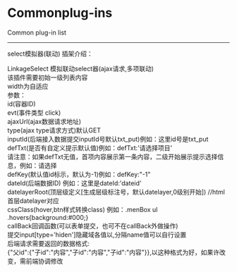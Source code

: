 # Commonplug-ins
Common plug-in list

---------
select模拟器(联动)
插架介绍：

LinkageSelect 模拟联动select器(ajax请求,多项联动)<br/>
该插件需要初始一级列表内容<br/>
width为自适应<br/>
参数：<br/>
id(容器ID)<br/>
evt(事件类型 click)<br/>
ajaxUrl(ajax数据请求地址)<br/>
type(ajax type请求方式)默认GET<br/>
inputId(后端接入数据提交inputId号默认txt_put)例如：这里id号是txt_put<br/>
defTxt(是否有自定义提示默认值)例如：defTxt:'请选择项目'<br/>
请注意：如果defTxt无值，首项内容展示第一条内容，二级开始展示提示选择信息，例如：请选择<br/>
defKey(默认值id标示，默认为-1)例如：defKey:"-1"<br/>
dateId(后端数据ID) 例如：这里是dateId:'dateid'<br/>
datelayerRoot(顶层级定义[生成层级标注号，默认datelayer,0级别开始]) //html首层datelayer对应<br/>
cssClass(hover,btn样式转换class) 例如：.menBox ul .hovers{background:#000;}<br/>
callBack回调函数(可以表单提交，也可不在callBack外做操作)<br/>
提交input[type='hiden']隐藏域各值以,分隔name值可以自行设置<br/>
后端请求需要返回的数据格式:<br/>
{"父id":{"子id":"内容","子id":"内容","子id":"内容"}},以这种格式为好，如果许改变，需前端协调修改<br/>
